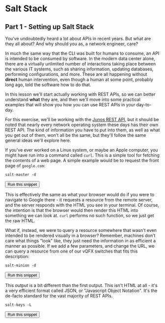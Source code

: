 # Salt Stack
## Part 1 - Setting up Salt Stack

<!-- <div class="alert alert-warning" role="alert">
  This course comes with a video, and it's highly recommended that you watch this first. Click the "Lesson Video" button above to watch!
</div> -->

<!-- https://www.juniper.net/documentation/en_US/junos/topics/task/configuration/rest-api-submitting-get-request.html -->

You've undoubtedly heard a lot about APIs in recent years. But what are they all about? And why should you as, a network engineer, care?

In much the same way that the CLI was built for humans to consume, an API is intended to be consumed by software. In the modern data center alone, there are a virtually unlimited number of interactions taking place between the various IT systems, such as sharing information, updating databases, performing configurations, and more. These are all happening without **direct** human intervention, even though a human at some point, probably long ago, told the software how to do that.

In this lesson we'll start actually working with REST APIs, so we can better understand **what** they are, and then we'll move into some practical examples that will show you how you can use REST APIs in your day-to-day.

For this exercise, we'll be working with the [Junos REST API](https://www.juniper.net/documentation/en_US/junos/topics/concept/rest-api-overview.html), but it should be noted that nearly every network operating system these days has their own REST API. The kind of information you have to put into them, as well as what you get out of them, won't all be the same, but they'll follow the same general ideas we'll explore here.

If you've ever worked on a Linux system, or maybe an Apple computer, you might have run into a command called `curl`. This is a simple tool for fetching the contents of a web page. A simple example would be to request the front page of `google.com`:

```
salt-master -d
```
<button type="button" class="btn btn-primary btn-sm" onclick="runSnippetInTab('saltstack1', 1)">Run this snippet</button>

This is effectively the same as what your browser would do if you were to navigate to Google there - it requests a resource from the remote server, and the server responds with the HTML you see in your terminal. Of course, the intention is that the browser would then render this HTML into something we can look at. `curl` performs no such function, so we just get the raw HTML.

What if, instead, we were to query a resource somewhere that wasn't even intended to be rendered visually in a browser? Remember, machines don't care what things "look" like, they just need the information in as efficient a manner as possible. If we add a few parameters, and change the URL, we can query a resource from one of our vQFX switches that fits this description:

```
salt-minion -d
```
<button type="button" class="btn btn-primary btn-sm" onclick="runSnippetInTab('saltstack1', 1)">Run this snippet</button>

This output is a bit different than the first output. This isn't HTML at all - it's a very efficient format called JSON, or "Javascript Object Notation". It's the de-facto standard for the vast majority of REST APIs.

```
salt-keys -L
```
<button type="button" class="btn btn-primary btn-sm" onclick="runSnippetInTab('saltstack1', 1)">Run this snippet</button>
